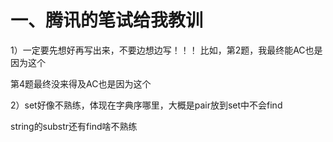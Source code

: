# 一、腾讯的笔试给我教训


1）一定要先想好再写出来，不要边想边写！！！
比如，第2题，我最终能AC也是因为这个

第4题最终没来得及AC也是因为这个



2）set好像不熟练，体现在字典序哪里，大概是pair放到set中不会find

string的substr还有find啥不熟练

